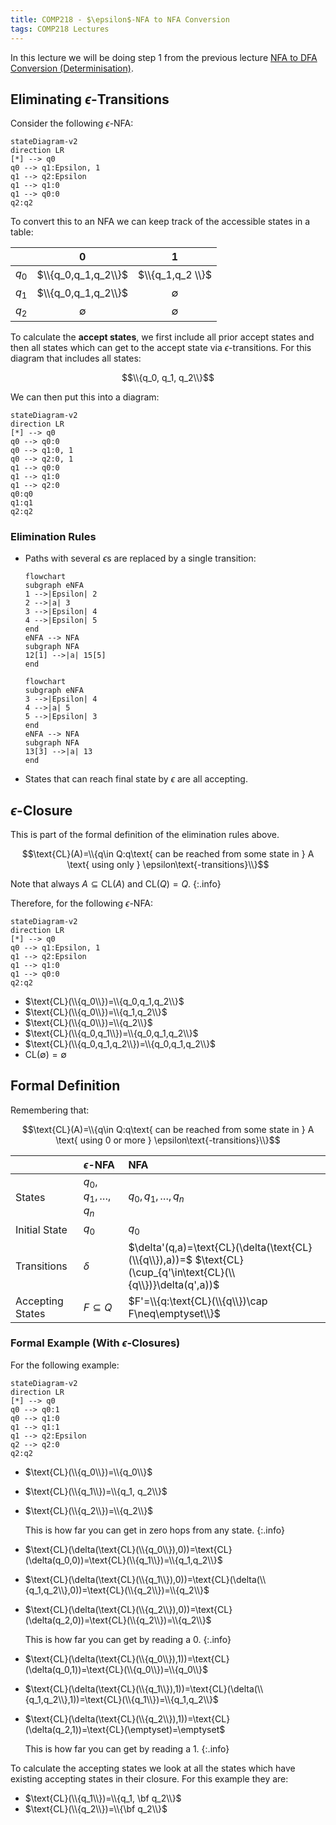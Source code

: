 ```yaml
---
title: COMP218 - $\epsilon$-NFA to NFA Conversion
tags: COMP218 Lectures
---
```

In this lecture we will be doing step 1 from the previous lecture [NFA to DFA Conversion (Determinisation)]({{site.baseurl}}/comp218/lectures/2021/10/04/1.html).

## Eliminating $\epsilon$-Transitions
Consider the following $\epsilon$-NFA:

```mermaid
stateDiagram-v2
direction LR
[*] --> q0
q0 --> q1:Epsilon, 1
q1 --> q2:Epsilon
q1 --> q1:0
q1 --> q0:0
q2:q2
```

To convert this to an NFA we can keep track of the accessible states in a table:

| | 0 | 1 |
| :-: | :-: | :-: |
| $q_0$ | $\\{q_0,q_1,q_2\\}$ | $\\{q_1,q_2 \\}$ | 
| $q_1$ | $\\{q_0,q_1,q_2\\}$ | $\emptyset$ |
| $q_2$ | $\emptyset$ | $\emptyset$ |

To calculate the **accept states**, we first include all prior accept states and then all states which can get to the accept state via $\epsilon$-transitions. For this diagram that includes all states:

$$\\{q_0, q_1, q_2\\}$$

We can then put this into a diagram:

```mermaid
stateDiagram-v2
direction LR
[*] --> q0
q0 --> q0:0
q0 --> q1:0, 1
q0 --> q2:0, 1
q1 --> q0:0
q1 --> q1:0
q1 --> q2:0
q0:q0
q1:q1
q2:q2
```

### Elimination Rules
* Paths with several $\epsilon$s are replaced by a single transition:

	```mermaid
	flowchart
	subgraph eNFA
	1 -->|Epsilon| 2
	2 -->|a| 3
	3 -->|Epsilon| 4
	4 -->|Epsilon| 5
	end
	eNFA --> NFA
	subgraph NFA
	12[1] -->|a| 15[5]
	end
	```

	```mermaid
	flowchart
	subgraph eNFA
	3 -->|Epsilon| 4
	4 -->|a| 5
	5 -->|Epsilon| 3
	end
	eNFA --> NFA
	subgraph NFA
	13[3] -->|a| 13
	end
	```

* States that can reach final state by $\epsilon$ are all accepting.

## $\epsilon$-Closure
This is part of the formal definition of the elimination rules above.

$$\text{CL}(A)=\\{q\in Q:q\text{ can be reached from some state in } A \text{ using only } \epsilon\text{-transitions}\\}$$

Note that always $A\subseteq \text{CL}(A)$ and $\text{CL}(Q)=Q$.
{:.info}

Therefore, for the following $\epsilon$-NFA:

```mermaid
stateDiagram-v2
direction LR
[*] --> q0
q0 --> q1:Epsilon, 1
q1 --> q2:Epsilon
q1 --> q1:0
q1 --> q0:0
q2:q2
```

* $\text{CL}(\\{q_0\\})=\\{q_0,q_1,q_2\\}$
* $\text{CL}(\\{q_0\\})=\\{q_1,q_2\\}$
* $\text{CL}(\\{q_0\\})=\\{q_2\\}$
* $\text{CL}(\\{q_0,q_1\\})=\\{q_0,q_1,q_2\\}$
* $\text{CL}(\\{q_0,q_1,q_2\\})=\\{q_0,q_1,q_2\\}$
* $\text{CL}(\emptyset)=\emptyset$

## Formal Definition
Remembering that:

$$\text{CL}(A)=\\{q\in Q:q\text{ can be reached from some state in } A \text{ using 0 or more } \epsilon\text{-transitions}\\}$$

| | $\epsilon$-NFA | NFA |
| :-- | :-- | :-- |
| States | $q_0,q_1,\ldots,q_n$ | $q_0,q_1,\ldots,q_n$ |
| Initial State | $q_0$ | $q_0$ |
| Transitions | $\delta$ | $\delta'(q,a)=\text{CL}(\delta(\text{CL}(\\{q\\}),a))=$ $\text{CL}(\cup_{q'\in\text{CL}(\\{q\\})}\delta(q',a))$ |
| Accepting States | $F\subseteq Q$ | $F'=\\{q:\text{CL}(\\{q\\})\cap F\neq\emptyset\\}$ |

### Formal Example (With $\epsilon$-Closures)
For the following example:

```mermaid
stateDiagram-v2
direction LR
[*] --> q0
q0 --> q0:1
q0 --> q1:0
q1 --> q1:1
q1 --> q2:Epsilon
q2 --> q2:0
q2:q2
```

* $\text{CL}(\\{q_0\\})=\\{q_0\\}$
* $\text{CL}(\\{q_1\\})=\\{q_1, q_2\\}$
* $\text{CL}(\\{q_2\\})=\\{q_2\\}$

	This is how far you can get in zero hops from any state.
	{:.info}
	
* $\text{CL}(\delta(\text{CL}(\\{q_0\\}),0))=\text{CL}(\delta(q_0,0))=\text{CL}(\\{q_1\\})=\\{q_1,q_2\\}$
* $\text{CL}(\delta(\text{CL}(\\{q_1\\}),0))=\text{CL}(\delta(\\{q_1,q_2\\},0))=\text{CL}(\\{q_2\\})=\\{q_2\\}$
* $\text{CL}(\delta(\text{CL}(\\{q_2\\}),0))=\text{CL}(\delta(q_2,0))=\text{CL}(\\{q_2\\})=\\{q_2\\}$


	This is how far you can get by reading a 0.
	{:.info}

* $\text{CL}(\delta(\text{CL}(\\{q_0\\}),1))=\text{CL}(\delta(q_0,1))=\text{CL}(\\{q_0\\})=\\{q_0\\}$
* $\text{CL}(\delta(\text{CL}(\\{q_1\\}),1))=\text{CL}(\delta(\\{q_1,q_2\\},1))=\text{CL}(\\{q_1\\})=\\{q_1,q_2\\}$
* $\text{CL}(\delta(\text{CL}(\\{q_2\\}),1))=\text{CL}(\delta(q_2,1))=\text{CL}(\emptyset)=\emptyset$


	This is how far you can get by reading a 1.
	{:.info}
	
To calculate the accepting states we look at all the states which have existing accepting states in their closure. For this example they are:

* $\text{CL}(\\{q_1\\})=\\{q_1, \bf q_2\\}$
* $\text{CL}(\\{q_2\\})=\\{\bf q_2\\}$
